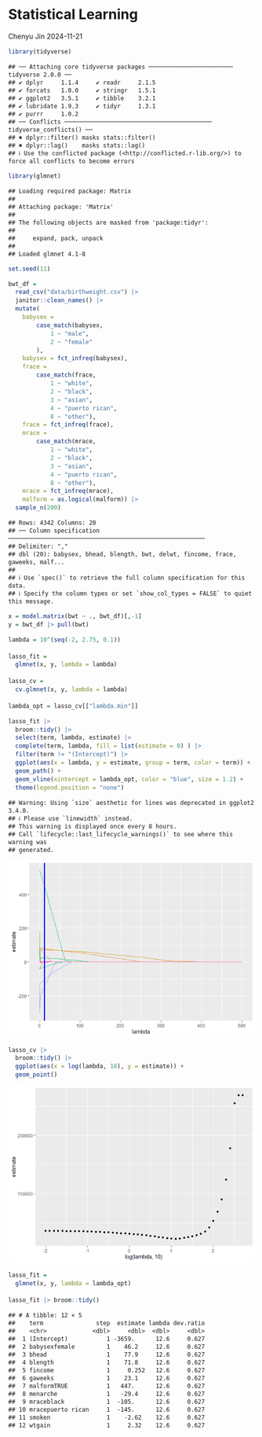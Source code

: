 Statistical Learning
================
Chenyu Jin
2024-11-21

``` r
library(tidyverse)
```

    ## ── Attaching core tidyverse packages ──────────────────────── tidyverse 2.0.0 ──
    ## ✔ dplyr     1.1.4     ✔ readr     2.1.5
    ## ✔ forcats   1.0.0     ✔ stringr   1.5.1
    ## ✔ ggplot2   3.5.1     ✔ tibble    3.2.1
    ## ✔ lubridate 1.9.3     ✔ tidyr     1.3.1
    ## ✔ purrr     1.0.2     
    ## ── Conflicts ────────────────────────────────────────── tidyverse_conflicts() ──
    ## ✖ dplyr::filter() masks stats::filter()
    ## ✖ dplyr::lag()    masks stats::lag()
    ## ℹ Use the conflicted package (<http://conflicted.r-lib.org/>) to force all conflicts to become errors

``` r
library(glmnet)
```

    ## Loading required package: Matrix
    ## 
    ## Attaching package: 'Matrix'
    ## 
    ## The following objects are masked from 'package:tidyr':
    ## 
    ##     expand, pack, unpack
    ## 
    ## Loaded glmnet 4.1-8

``` r
set.seed(11)
```

``` r
bwt_df = 
  read_csv("data/birthweight.csv") |> 
  janitor::clean_names() |>
  mutate(
    babysex = 
        case_match(babysex,
            1 ~ "male",
            2 ~ "female"
        ),
    babysex = fct_infreq(babysex),
    frace = 
        case_match(frace,
            1 ~ "white",
            2 ~ "black", 
            3 ~ "asian", 
            4 ~ "puerto rican", 
            8 ~ "other"),
    frace = fct_infreq(frace),
    mrace = 
        case_match(mrace,
            1 ~ "white",
            2 ~ "black", 
            3 ~ "asian", 
            4 ~ "puerto rican",
            8 ~ "other"),
    mrace = fct_infreq(mrace),
    malform = as.logical(malform)) |> 
  sample_n(200)
```

    ## Rows: 4342 Columns: 20
    ## ── Column specification ────────────────────────────────────────────────────────
    ## Delimiter: ","
    ## dbl (20): babysex, bhead, blength, bwt, delwt, fincome, frace, gaweeks, malf...
    ## 
    ## ℹ Use `spec()` to retrieve the full column specification for this data.
    ## ℹ Specify the column types or set `show_col_types = FALSE` to quiet this message.

``` r
x = model.matrix(bwt ~ ., bwt_df)[,-1]
y = bwt_df |> pull(bwt)
```

``` r
lambda = 10^(seq(-2, 2.75, 0.1))

lasso_fit =
  glmnet(x, y, lambda = lambda)

lasso_cv =
  cv.glmnet(x, y, lambda = lambda)

lambda_opt = lasso_cv[["lambda.min"]]
```

``` r
lasso_fit |> 
  broom::tidy() |> 
  select(term, lambda, estimate) |> 
  complete(term, lambda, fill = list(estimate = 0) ) |> 
  filter(term != "(Intercept)") |> 
  ggplot(aes(x = lambda, y = estimate, group = term, color = term)) + 
  geom_path() + 
  geom_vline(xintercept = lambda_opt, color = "blue", size = 1.2) +
  theme(legend.position = "none")
```

    ## Warning: Using `size` aesthetic for lines was deprecated in ggplot2 3.4.0.
    ## ℹ Please use `linewidth` instead.
    ## This warning is displayed once every 8 hours.
    ## Call `lifecycle::last_lifecycle_warnings()` to see where this warning was
    ## generated.

![](statistical-learning_files/figure-gfm/unnamed-chunk-6-1.png)<!-- -->

``` r
lasso_cv |> 
  broom::tidy() |> 
  ggplot(aes(x = log(lambda, 10), y = estimate)) + 
  geom_point()
```

![](statistical-learning_files/figure-gfm/unnamed-chunk-7-1.png)<!-- -->

``` r
lasso_fit = 
  glmnet(x, y, lambda = lambda_opt)

lasso_fit |> broom::tidy()
```

    ## # A tibble: 12 × 5
    ##    term               step  estimate lambda dev.ratio
    ##    <chr>             <dbl>     <dbl>  <dbl>     <dbl>
    ##  1 (Intercept)           1 -3659.      12.6     0.627
    ##  2 babysexfemale         1    46.2     12.6     0.627
    ##  3 bhead                 1    77.9     12.6     0.627
    ##  4 blength               1    71.8     12.6     0.627
    ##  5 fincome               1     0.252   12.6     0.627
    ##  6 gaweeks               1    23.1     12.6     0.627
    ##  7 malformTRUE           1   447.      12.6     0.627
    ##  8 menarche              1   -29.4     12.6     0.627
    ##  9 mraceblack            1  -105.      12.6     0.627
    ## 10 mracepuerto rican     1  -145.      12.6     0.627
    ## 11 smoken                1    -2.62    12.6     0.627
    ## 12 wtgain                1     2.32    12.6     0.627
